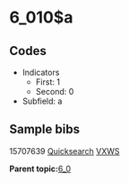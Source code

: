 # 6\_010$a

## Codes

-   Indicators
    -   First: 1
    -   Second: 0
-   Subfield: a

## Sample bibs

15707639 [Quicksearch](https://search.library.yale.edu/catalog/15707639) [VXWS](http://prodorbis.library.yale.edu:7014/vxws/GetHoldingsService?bibId=15707639)

**Parent topic:**[6\_0](../../tags/6_0/6_0.md)

